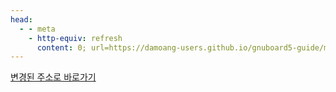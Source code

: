 ```yaml
---
head:
  - - meta
    - http-equiv: refresh
      content: 0; url=https://damoang-users.github.io/gnuboard5-guide/make/theme/widget.html
---
```


[변경된 주소로 바로가기](https://damoang-users.github.io/gnuboard5-guide/make/theme/widget.html)
